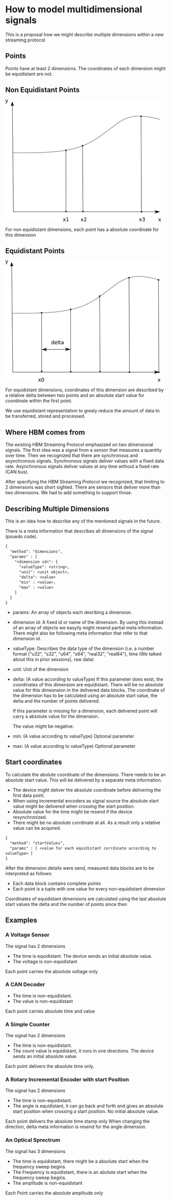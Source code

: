 # How to model multidimensional signals

This is a proposal how we might describe multiple dimensions within a new streaming protocol

## Points

Points have at least 2 dimensions. The coordinates of each dimension might be equidistant are not. 


## Non Equidistant Points
![Non equidistant 2 dimensional points](images/non_equidistant_points.png)




For non equidistant dimensions, each point has a absolute coordinate for this dimension


## Equidistant Points
![Equidistant 2 dimensional points](images/equidistant_points.png)




For equidistant dimensions, coordinates of this dimension are described by a relative delta between two points and an absolute start 
value for coordinate within the first point. 

We use equidistant representation to grealy reduce the amount of data to be transferred, stored and processed.


## Where HBM comes from

The existing HBM Streaming Protocol emphasized on two dimensional signals. 
The first idea was a signal from a sensor that measures a quantity over time.
Then we recognized that there are synchronous and asynchronous signals. Synchronous signals deliver values with a fixed data rate.
Asynchronous signals deliver values at any time without a fixed rate (CAN bus).

After specifying the HBM Streaming Protocol we recognized, that limiting to 2 dimensions was short sighted. There are sensors that deliver more than two dimensions.
We had to add something to support those.



## Describing Multiple Dimensions

This is an idea how to describe any of the mentioned signals in the future.

There is a meta information that describes all dimensions of the signal (psuedo code). 

~~~~ {.javascript}
{
  "method": "dimensions",
  "params" : [
    "<dimension id>": {
      "valueType": <string>,
      "unit": <unit object>,
      "delta": <value>
      "min" : <value>,
      "max" : <value>
    ]
  }
}
~~~~


- params: An array of objects each desribing a dimension.
- dimension id: A fixed id or name of the dimension. By using this instead of an array of objects we easyily might resend partial meta information. There might also be following meta information that refer to that dimension id.
- valueType: Describes the data type of the dimension (i.e. a number format ("u32", "s32", "u64", "s64", "real32", "real64"), time (We talked about this in prior sessions), raw data)
- unit: Unit of the dimension
- delta: (A value according to valueType) If this parameter does exist, the coordinates of this dimension 
  are equidistant. There will be no absolute value for this dimesnsion in the delivered data blocks. The coordinate of the dimension has to be calculated using an absolute start value, the delta and the number of points delivered.
  
  If this parameter is missing for a dimension, each delivered point will carry a absolute value for the dimension.
  
  The value might be negative. 
- min: (A value according to valueType) Optional parameter
- max: (A value according to valueType) Optional parameter

## Start coordinates
To calculate the abolute coordinate of the dimensions. There needs to be an absolute start value.
This will be delivered by a separate meta information. 

- The device might deliver the absolute coordinate before delivering the first data point.
- When using incremental encoders as signal source the absolute start value might be delivered when crossing the start position.
- Absolute value for the time might be resend if the device resynchronized.
- There might be no absolute corrdinate at all. As a result only a relative value can be acquired.

~~~~ {.javascript}
{
  "method": "startValues",
  "params" : [ <value for each equidistant corrdinate according to valueType> ]
}
~~~~

After the dimension details were send, measured data blocks are to be interpreted as follows:

- Each data block contains complete points
- Each point is a tuple with one value for every non-equidistant dimension

Coordinates of equidistant dimensions are calculated using the last absolute start values the delta and the number of points since then


## Examples

### A Voltage Sensor

The signal has 2 dimensions

- The time is equidistant. The device sends an initial absolute value.
- The voltage is non-equidistant

Each point carries the absolute voltage only

### A CAN Decoder

- The time is non-equidistant.
- The value is non-equidistant

Each point carries absolute time and value

### A Simple Counter

The signal has 2 dimensions

- The time is non-equidistant.
- The count value is equidistant, it runs in one directions. The device sends an initial absolute value.

Each point delivers the absolute time only.

### A Rotary Incremental Encoder with start Position

The signal has 2 dimensions

- The time is non-equidistant.
- The angle is equidistant, it can go back and forth and gives an absolute start position when crossing a start position. No initial absolute value.

Each point delivers the absolute time stamp only
When changing the direction, delta meta information is resend for the angle dimension.

### An Optical Sprectrum

The signal has 3 dimensions

- The time is equidistant, there might be a absolute start when the frequency sweep begins.
- The Frequency is equidistant, there is an abolute start when the frequency sweep begins.
- The amplitude is non-equidistant

Each Point carries the absolute amplitude only


